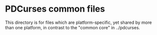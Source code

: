 PDCurses common files
=====================

This directory is for files which are platform-specific, yet shared by
more than one platform, in contrast to the "common core" in ../pdcurses.
